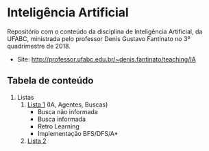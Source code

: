 # Inteligência Artificial

Repositório com o conteúdo da disciplina de Inteligência Artificial, da UFABC, ministrada pelo professor Denis Gustavo Fantinato no 3º quadrimestre de 2018.

* Site: http://professor.ufabc.edu.br/~denis.fantinato/teaching/IA

## Tabela de conteúdo

1. Listas
    1. [Lista 1](lista1.md) (IA, Agentes, Buscas)
        * Busca não informada
        * Busca informada
        * Retro Learning
        * Implementação BFS/DFS/A*
    2. [Lista 2](lista2.md)
